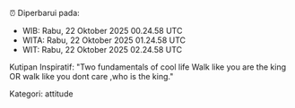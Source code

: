 ⏰ Diperbarui pada:
- WIB: Rabu, 22 Oktober 2025 00.24.58 UTC
- WITA: Rabu, 22 Oktober 2025 01.24.58 UTC
- WIT: Rabu, 22 Oktober 2025 02.24.58 UTC

Kutipan Inspiratif:
"Two fundamentals of cool life  Walk like you are the king OR walk like you dont care ,who is the king."


Kategori: attitude

